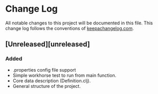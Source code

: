 # Change Log
All notable changes to this project will be documented in this file. This change log follows the conventions of [keepachangelog.com](http://keepachangelog.com/).

## [Unreleased][unreleased]
### Added
- .properties config file support
- Simple workhorse test to run from main function.
- Core data description (Definition.clj).
- General structure of the project.


